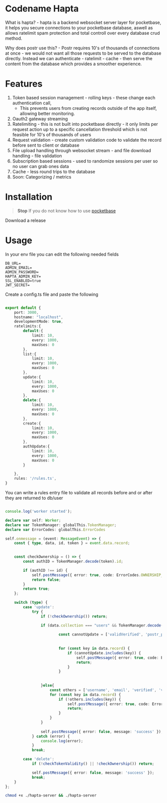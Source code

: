 # Codename Hapta

What is hapta? - hapta is a backend websocket server layer for pocketbase, it helps you secure connections to your pocketbase database, aswell as allows ratelimit spam protection and total controll over every database crud method.

Why does postr use this? - Postr requires 10's of thousands of connections at once - we would not want all those requests to be served to the database directly. Instead we can authenticate - ratelimit - cache  - then serve the content from the database which provides a smoother experience.
# Features
1. Token based session management - rolling keys - these change each authentication call,
    - This prevents users from creating records outside of the app itself, allowing better monitoring.
3. Oauth2 gateway streaming
4. Ratelimiting - this is not built into pocketbase directly - it only limits per request action up to a specific cancellation threshold which is not feasible for 10's of thousands of users
5. Request validation - create custom validation code to validate the record before sent to client or database
6. File upload handling through websocket stream - and file download handling - file validation
7. Subscription based sessions - used to randomize sessions per user so no user can grab ones data
8. Cache - less round trips to the database 
9. Soon: Categorizing / metrics 
# Installation
> **Stop** If you do not know how to use [pocketbase](https://pocketbase.io/docs)

Download a release

# Usage
In your env file you can edit the following needed fields
```env
DB_URL=
ADMIN_EMAIL=
ADMIN_PASSWORD= 
HAPTA_ADMIN_KEY=
SSL_ENABLED=true
JWT_SECRET=
```
Create a config.ts file and paste the following

```ts

export default {
    port: 3000,
    hostname: "localhost",
    developmentMode: true, 
    ratelimits:{
        default:{
            limit: 10,
            every: 1000,
            maxUses: 0
        },
        list:{
            limit: 10,
            every: 1000,
            maxUses: 0
        },
        update:{
            limit: 10,
            every: 1000,
            maxUses: 0
        },
        delete:{
            limit: 10,
            every: 1000,
            maxUses: 0
        },
        create:{
            limit: 10,
            every: 1000,
            maxUses: 0
        },
        authUpdate:{
            limit: 10,
            every: 1000,
            maxUses: 0
        }

    }, 
    rules: '/rules.ts',
}

```
You can write a rules entry file to validate all records before and or after they are returned to db/user

```ts

console.log('worker started');

declare var self: Worker;
declare var TokenManager: globalThis.TokenManager;
declare var ErrorCodes: globalThis.ErrorCodes

self.onmessage = (event: MessageEvent) => {
    const { type, data, id, token } = event.data.record;

     
    const checkOwnership = () => {
        const authID = TokenManager.decode(token).id;

        if (authID !== id) {
            self.postMessage({ error: true, code: ErrorCodes.OWNERSHIP_REQUIRED });
            return false;
        }
        return true;
    };

    switch (type) {
        case 'update':
            try {
                if (!checkOwnership()) return;

                if (data.collection === "users" && TokenManager.decode(token).id  == id) {
                    
                        const cannotUpdate = ['validVerified', 'postr_plus', 'followers', 'postr_subscriber_since'];
                         
    
                        for (const key in data.record) {
                            if (cannotUpdate.includes(key)) {
                                self.postMessage({ error: true, code: ErrorCodes.OWNERSHIP_REQUIRED });
                                return;
                            }
                        }
    
                    
                }else{
                    const others = ['username', 'email', 'verified', 'validVerified', 'postr_plus', 'following', 'bio', 'postr_subscriber_since'];
                    for (const key in data.record) {
                        if (!others.includes(key)) {
                            self.postMessage({ error: true, code: ErrorCodes.OWNERSHIP_REQUIRED });
                            return;
                        }
                    }
                }
    
                self.postMessage({ error: false, message: 'success' });
            } catch (error) {
                console.log(error);
            }
            break;

        case 'delete':
            if (!checkTokenValidity() || !checkOwnership()) return;

            self.postMessage({ error: false, message: 'success' });
            break;
    }
};

```
```bash
chmod +x ./hapta-server && ./hapta-server
```

